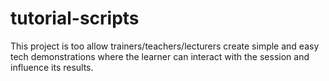 # tutorial-scripts
This project is too allow trainers/teachers/lecturers create simple and easy tech demonstrations where the learner can interact with the session and influence its results.
